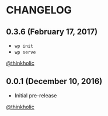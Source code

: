 # CHANGELOG

## 0.3.6 (February 17, 2017)
* `wp init`
* `wp serve`

[@thinkholic](https://github.com/thinkholic)

## 0.0.1 (December 10, 2016)

* Initial pre-release

[@thinkholic](https://github.com/thinkholic)
